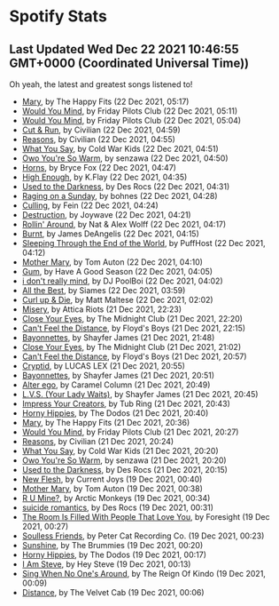 
# Spotify Stats
## Last Updated Wed Dec 22 2021 10:46:55 GMT+0000 (Coordinated Universal Time))

Oh yeah, the latest and greatest songs listened to!

- [Mary](https://www.last.fm/music/The+Happy+Fits/_/Mary), by The Happy Fits (22 Dec 2021, 05:17)
- [Would You Mind](https://www.last.fm/music/Friday+Pilots+Club/_/Would+You+Mind), by Friday Pilots Club (22 Dec 2021, 05:11)
- [Would You Mind](https://www.last.fm/music/Friday+Pilots+Club/_/Would+You+Mind), by Friday Pilots Club (22 Dec 2021, 05:04)
- [Cut & Run](https://www.last.fm/music/Civilian/_/Cut+&+Run), by Civilian (22 Dec 2021, 04:59)
- [Reasons](https://www.last.fm/music/Civilian/_/Reasons), by Civilian (22 Dec 2021, 04:55)
- [What You Say](https://www.last.fm/music/Cold+War+Kids/_/What+You+Say), by Cold War Kids (22 Dec 2021, 04:51)
- [Owo You're So Warm](https://www.last.fm/music/senzawa/_/Owo+You%27re+So+Warm), by senzawa (22 Dec 2021, 04:50)
- [Horns](https://www.last.fm/music/Bryce+Fox/_/Horns), by Bryce Fox (22 Dec 2021, 04:47)
- [High Enough](https://www.last.fm/music/K.Flay/_/High+Enough), by K.Flay (22 Dec 2021, 04:35)
- [Used to the Darkness](https://www.last.fm/music/Des+Rocs/_/Used+to+the+Darkness), by Des Rocs (22 Dec 2021, 04:31)
- [Raging on a Sunday](https://www.last.fm/music/bohnes/_/Raging+on+a+Sunday), by bohnes (22 Dec 2021, 04:28)
- [Culling](https://www.last.fm/music/Fein/_/Culling), by Fein (22 Dec 2021, 04:24)
- [Destruction](https://www.last.fm/music/Joywave/_/Destruction), by Joywave (22 Dec 2021, 04:21)
- [Rollin' Around](https://www.last.fm/music/Nat+&+Alex+Wolff/_/Rollin%27+Around), by Nat & Alex Wolff (22 Dec 2021, 04:17)
- [Burnt](https://www.last.fm/music/James+DeAngelis/_/Burnt), by James DeAngelis (22 Dec 2021, 04:15)
- [Sleeping Through the End of the World](https://www.last.fm/music/PuffHost/_/Sleeping+Through+the+End+of+the+World), by PuffHost (22 Dec 2021, 04:12)
- [Mother Mary](https://www.last.fm/music/Tom+Auton/_/Mother+Mary), by Tom Auton (22 Dec 2021, 04:10)
- [Gum](https://www.last.fm/music/Have+A+Good+Season/_/Gum), by Have A Good Season (22 Dec 2021, 04:05)
- [i don't really mind](https://www.last.fm/music/DJ+PoolBoi/_/i+don%27t+really+mind), by DJ PoolBoi (22 Dec 2021, 04:02)
- [All the Best](https://www.last.fm/music/Siames/_/All+the+Best), by Siames (22 Dec 2021, 03:59)
- [Curl up & Die](https://www.last.fm/music/Matt+Maltese/_/Curl+up+&+Die), by Matt Maltese (22 Dec 2021, 02:02)
- [Misery](https://www.last.fm/music/Attica+Riots/_/Misery), by Attica Riots (21 Dec 2021, 22:23)
- [Close Your Eyes](https://www.last.fm/music/The+Midnight+Club/_/Close+Your+Eyes), by The Midnight Club (21 Dec 2021, 22:20)
- [Can't Feel the Distance](https://www.last.fm/music/Floyd%27s+Boys/_/Can%27t+Feel+the+Distance), by Floyd's Boys (21 Dec 2021, 22:15)
- [Bayonnettes](https://www.last.fm/music/Shayfer+James/_/Bayonnettes), by Shayfer James (21 Dec 2021, 21:48)
- [Close Your Eyes](https://www.last.fm/music/The+Midnight+Club/_/Close+Your+Eyes), by The Midnight Club (21 Dec 2021, 21:02)
- [Can't Feel the Distance](https://www.last.fm/music/Floyd%27s+Boys/_/Can%27t+Feel+the+Distance), by Floyd's Boys (21 Dec 2021, 20:57)
- [Cryptid](https://www.last.fm/music/LUCAS+LEX/_/Cryptid), by LUCAS LEX (21 Dec 2021, 20:55)
- [Bayonnettes](https://www.last.fm/music/Shayfer+James/_/Bayonnettes), by Shayfer James (21 Dec 2021, 20:51)
- [Alter ego](https://www.last.fm/music/Caramel+Column/_/Alter+ego), by Caramel Column (21 Dec 2021, 20:49)
- [L.V.S. (Your Lady Waits)](https://www.last.fm/music/Shayfer+James/_/L.V.S.+(Your+Lady+Waits)), by Shayfer James (21 Dec 2021, 20:45)
- [Impress Your Creators](https://www.last.fm/music/Tub+Ring/_/Impress+Your+Creators), by Tub Ring (21 Dec 2021, 20:43)
- [Horny Hippies](https://www.last.fm/music/The+Dodos/_/Horny+Hippies), by The Dodos (21 Dec 2021, 20:40)
- [Mary](https://www.last.fm/music/The+Happy+Fits/_/Mary), by The Happy Fits (21 Dec 2021, 20:36)
- [Would You Mind](https://www.last.fm/music/Friday+Pilots+Club/_/Would+You+Mind), by Friday Pilots Club (21 Dec 2021, 20:27)
- [Reasons](https://www.last.fm/music/Civilian/_/Reasons), by Civilian (21 Dec 2021, 20:24)
- [What You Say](https://www.last.fm/music/Cold+War+Kids/_/What+You+Say), by Cold War Kids (21 Dec 2021, 20:20)
- [Owo You're So Warm](https://www.last.fm/music/senzawa/_/Owo+You%27re+So+Warm), by senzawa (21 Dec 2021, 20:20)
- [Used to the Darkness](https://www.last.fm/music/Des+Rocs/_/Used+to+the+Darkness), by Des Rocs (21 Dec 2021, 20:15)
- [New Flesh](https://www.last.fm/music/Current+Joys/_/New+Flesh), by Current Joys (19 Dec 2021, 00:40)
- [Mother Mary](https://www.last.fm/music/Tom+Auton/_/Mother+Mary), by Tom Auton (19 Dec 2021, 00:38)
- [R U Mine?](https://www.last.fm/music/Arctic+Monkeys/_/R+U+Mine%3F), by Arctic Monkeys (19 Dec 2021, 00:34)
- [suicide romantics](https://www.last.fm/music/Des+Rocs/_/suicide+romantics), by Des Rocs (19 Dec 2021, 00:31)
- [The Room Is Filled With People That Love You](https://www.last.fm/music/Foresight/_/The+Room+Is+Filled+With+People+That+Love+You), by Foresight (19 Dec 2021, 00:27)
- [Soulless Friends](https://www.last.fm/music/Peter+Cat+Recording+Co./_/Soulless+Friends), by Peter Cat Recording Co. (19 Dec 2021, 00:23)
- [Sunshine](https://www.last.fm/music/The+Brummies/_/Sunshine), by The Brummies (19 Dec 2021, 00:20)
- [Horny Hippies](https://www.last.fm/music/The+Dodos/_/Horny+Hippies), by The Dodos (19 Dec 2021, 00:17)
- [I Am Steve](https://www.last.fm/music/Hey+Steve/_/I+Am+Steve), by Hey Steve (19 Dec 2021, 00:13)
- [Sing When No One's Around](https://www.last.fm/music/The+Reign+Of+Kindo/_/Sing+When+No+One%27s+Around), by The Reign Of Kindo (19 Dec 2021, 00:09)
- [Distance](https://www.last.fm/music/The+Velvet+Cab/_/Distance), by The Velvet Cab (19 Dec 2021, 00:06)
